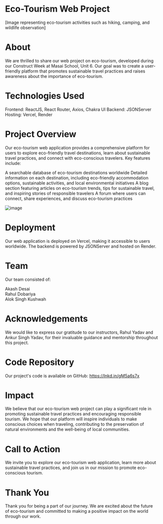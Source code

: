 # Eco-Tourism Web Project
[Image representing eco-tourism activities such as hiking, camping, and wildlife observation]

# About

We are thrilled to share our web project on eco-tourism, developed during our Construct Week at Masai School, Unit 6. Our goal was to create a user-friendly platform that promotes sustainable travel practices and raises awareness about the importance of eco-tourism.

# Technologies Used

Frontend: ReactJS, React Router, Axios, Chakra UI
Backend: JSONServer
Hosting: Vercel, Render
# Project Overview

Our eco-tourism web application provides a comprehensive platform for users to explore eco-friendly travel destinations, learn about sustainable travel practices, and connect with eco-conscious travelers. Key features include:

A searchable database of eco-tourism destinations worldwide
Detailed information on each destination, including eco-friendly accommodation options, sustainable activities, and local environmental initiatives
A blog section featuring articles on eco-tourism trends, tips for sustainable travel, and inspiring stories of responsible travelers
A forum where users can connect, share experiences, and discuss eco-tourism practices

![image](https://github.com/RahulDobariya/ecotourism/assets/122685622/923744ee-3859-438d-a122-7de7c196b4b1)


# Deployment

Our web application is deployed on Vercel, making it accessible to users worldwide. The backend is powered by JSONServer and hosted on Render.

# Team

Our team consisted of:<br>

Akash Desai <br>
Rahul Dobariya <br>
Alok Singh Kushwah <br>
# Acknowledgements

We would like to express our gratitude to our instructors, Rahul Yadav and Ankur Singh Yadav, for their invaluable guidance and mentorship throughout this project.

# Code Repository

Our project's code is available on GitHub: https://lnkd.in/gM5a6s7x

# Impact

We believe that our eco-tourism web project can play a significant role in promoting sustainable travel practices and encouraging responsible tourism. We hope that our platform will inspire individuals to make conscious choices when traveling, contributing to the preservation of natural environments and the well-being of local communities.

# Call to Action

We invite you to explore our eco-tourism web application, learn more about sustainable travel practices, and join us in our mission to promote eco-conscious tourism.

# Thank You

Thank you for being a part of our journey. We are excited about the future of eco-tourism and committed to making a positive impact on the world through our work.

